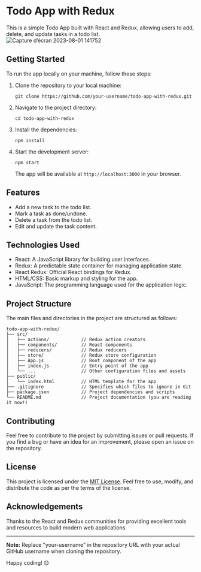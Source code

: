 # Todo App with Redux

This is a simple Todo App built with React and Redux, allowing users to add, delete, and update tasks in a todo list.
![Capture d’écran 2023-08-01 141752](https://github.com/malakMkh/todo-redux/assets/123992427/4ccad360-1ebb-45b0-9fb1-b6f873a23e2a)

## Getting Started

To run the app locally on your machine, follow these steps:

1. Clone the repository to your local machine:

   ```
   git clone https://github.com/your-username/todo-app-with-redux.git
   ```

2. Navigate to the project directory:

   ```
   cd todo-app-with-redux
   ```

3. Install the dependencies:

   ```
   npm install
   ```

4. Start the development server:

   ```
   npm start
   ```

   The app will be available at `http://localhost:3000` in your browser.

## Features

- Add a new task to the todo list.
- Mark a task as done/undone.
- Delete a task from the todo list.
- Edit and update the task content.

## Technologies Used

- React: A JavaScript library for building user interfaces.
- Redux: A predictable state container for managing application state.
- React Redux: Official React bindings for Redux.
- HTML/CSS: Basic markup and styling for the app.
- JavaScript: The programming language used for the application logic.

## Project Structure

The main files and directories in the project are structured as follows:

```
todo-app-with-redux/
├── src/
│   ├── actions/            // Redux action creators
│   ├── components/         // React components
│   ├── reducers/           // Redux reducers
│   ├── store/              // Redux store configuration
│   ├── App.js              // Root component of the app
│   ├── index.js            // Entry point of the app
│   └── ...                 // Other configuration files and assets
├── public/
│   └── index.html          // HTML template for the app
├── .gitignore              // Specifies which files to ignore in Git
├── package.json            // Project dependencies and scripts
└── README.md               // Project documentation (you are reading it now!)
```

## Contributing

Feel free to contribute to the project by submitting issues or pull requests. If you find a bug or have an idea for an improvement, please open an issue on the repository.

## License

This project is licensed under the [MIT License](LICENSE). Feel free to use, modify, and distribute the code as per the terms of the license.

## Acknowledgements

Thanks to the React and Redux communities for providing excellent tools and resources to build modern web applications.

---

**Note:** Replace "your-username" in the repository URL with your actual GitHub username when cloning the repository.

Happy coding! 😊
